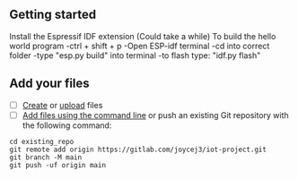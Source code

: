 

## Getting started
Install the Espressif IDF extension (Could take a while)
To build the hello world program
    -ctrl + shift + p
    -Open ESP-idf terminal
    -cd into correct folder
    -type "esp.py build" into terminal
    -to flash type: "idf.py flash"
    

## Add your files

- [ ] [Create](https://docs.gitlab.com/ee/user/project/repository/web_editor.html#create-a-file) or [upload](https://docs.gitlab.com/ee/user/project/repository/web_editor.html#upload-a-file) files
- [ ] [Add files using the command line](https://docs.gitlab.com/ee/gitlab-basics/add-file.html#add-a-file-using-the-command-line) or push an existing Git repository with the following command:

```
cd existing_repo
git remote add origin https://gitlab.com/joycej3/iot-project.git
git branch -M main
git push -uf origin main
```

